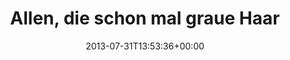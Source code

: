 ---
retweeted: false
source: <a href="http://twitter.com" rel="nofollow">Twitter Web Client</a>
entities:
  hashtags: []
  symbols: []
  user_mentions:
  - name: renecalles
    screen_name: renecalles
    indices:
    - '78'
    - '89'
    id_str: '519731458'
    id: '519731458'
  urls:
  - url: http://t.co/9o2FIUQqkJ
    expanded_url: http://www.renevolution.com/understanding-ffmpeg-part-iii-cropping/
    display_url: renevolution.com/understanding-…
    indices:
    - '111'
    - '133'
display_text_range:
- '0'
- '133'
favorite_count: '2'
id_str: '362571753123356672'
truncated: false
retweet_count: '0'
id: '362571753123356672'
possibly_sensitive: false
created_at: Wed Jul 31 13:53:36 +0000 2013
favorited: false
full_text: 'Allen, die schon mal graue Haare an ffmpeg verloren haben, kann ich wärmstens
  [@renecalles](https://twitter.com/renecalles) Blog ans Herz legen:'
lang: de
quote_url: http://www.renevolution.com/understanding-ffmpeg-part-iii-cropping/
tags:
- pesos:twitter
date: '2013-07-31T13:53:36+00:00'
src: https://twitter.com/bascht/status/362571753123356672
original_url: https://twitter.com/bascht/status/362571753123356672
type: twitter_tweet
text: 'Allen, die schon mal graue Haare an ffmpeg verloren haben, kann ich wärmstens
  [@renecalles](https://twitter.com/renecalles) Blog ans Herz legen:'
title: Allen, die schon mal graue Haar

---